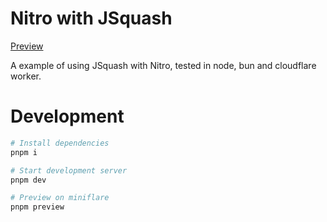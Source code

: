 # Nitro with JSquash

[Preview](https://nitro-jsquash.pages.dev/)

A example of using JSquash with Nitro, tested in node, bun and cloudflare worker.

# Development

```bash
# Install dependencies
pnpm i

# Start development server
pnpm dev

# Preview on miniflare
pnpm preview
```
